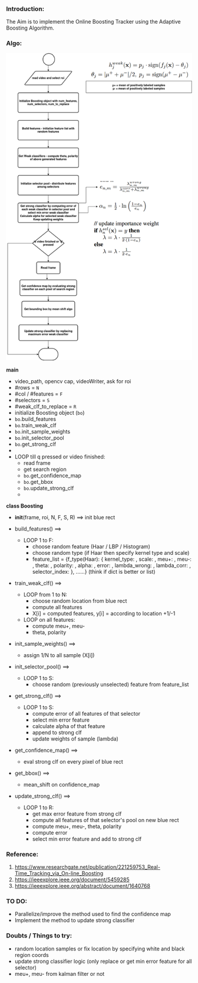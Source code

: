 ### Introduction:

The Aim is to implement the Online Boosting Tracker using the Adaptive Boosting Algorithm.


### Algo:

![algo](./assets/SMORT.png)

**main**
* video_path, opencv cap, videoWriter, ask for roi
* #rows = `N`
* #col / #features = `F`
* #selectors = `S`
* #weak_clf_to_replace = `R`
* initialize Boosting object (`bo`)
* `bo`.build_features
* `bo`.train_weak_clf
* `bo`.init_sample_weights
* `bo`.init_selector_pool
* `bo`.get_strong_clf
* 
* LOOP till q pressed or video finished:
  * read frame
  * get search region
  * `bo`.get_confidence_map
  * `bo`.get_bbox
  * `bo`.update_strong_clf
  * 

**class Boosting**
* __init__(frame, roi, N, F, S, R) ==> init blue rect

* build_features() ==> 
  * LOOP 1 to F:
    * choose random feature (Haar / LBP / Histogram)
    * choose random type (if Haar then specify kernel type and scale)
    * feature_list = {f_type(Haar): { kernel_type: , scale: , meu+: , meu-: , theta: , polarity: , alpha: , error: , lambda_wrong: , lambda_corr: , selector_index: }, ......} (think if dict is better or list)

* train_weak_clf() ==> 
  * LOOP from 1 to N:
    * choose random location from blue rect
    * compute all features
    * X[i] = computed features, y[i] = according to location +1/-1
  * LOOP on all features:
    * compute meu+, meu-
    * theta, polarity

* init_sample_weights() ==> 
  * assign 1/N to all sample (X[i])

* init_selector_pool() ==>
  * LOOP 1 to S:
    * choose random (previously unselected) feature from feature_list
  
* get_strong_clf() ==> 
  * LOOP 1 to S:
    * compute error of all features of that selector
    * select min error feature
    * calculate alpha of that feature
    * append to strong clf
    * update weights of sample (lambda)

* get_confidence_map() ==> 
  * eval strong clf on every pixel of blue rect

* get_bbox() ==> 
  * mean_shift on confidence_map

* update_strong_clf() ==>
  * LOOP 1 to R:
    * get max error feature from strong clf
    * compute all features of that selector's pool on new blue rect
    * compute meu+, meu-, theta, polarity
    * compute error
    * select min error feature and add to strong clf


### Reference: 
1. https://www.researchgate.net/publication/221259753_Real-Time_Tracking_via_On-line_Boosting
2. https://ieeexplore.ieee.org/document/5459285
3. https://ieeexplore.ieee.org/abstract/document/1640768

### TO DO:
* Parallelize/improve the method used to find the confidence map
* Implement the method to update strong classifier

### Doubts / Things to try:

* random location samples or fix location by specifying white and black region coords
* update strong classifier logic (only replace or get min error feature for all selector)
* meu+, meu- from kalman filter or not